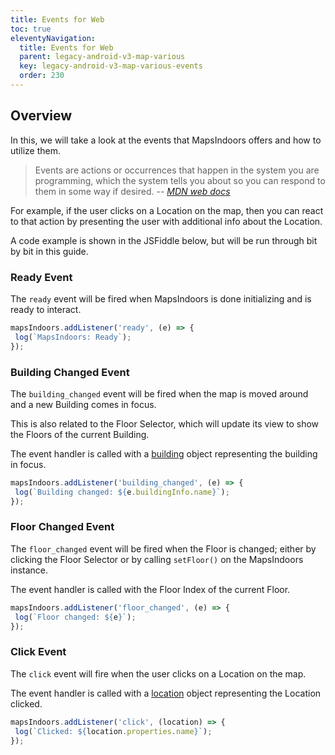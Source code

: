 ```yaml
---
title: Events for Web
toc: true
eleventyNavigation:
  title: Events for Web
  parent: legacy-android-v3-map-various
  key: legacy-android-v3-map-various-events
  order: 230
---
```


## Overview

In this, we will take a look at the events that MapsIndoors offers and how to utilize them.

> Events are actions or occurrences that happen in the system you are programming, which the system tells you about so you can respond to them in some way if desired.
>-- <cite>[MDN web docs](https://developer.mozilla.org/en-US/docs/Learn/JavaScript/Building_blocks/Events)</cite>

For example, if the user clicks on a Location on the map, then you can react to that action by presenting the user with additional info about the Location.

A code example is shown in the JSFiddle below, but will be run through bit by bit in this guide.

<script async src="//jsfiddle.net/mapspeople/gex62wzn/embed/html,result/"></script>

### Ready Event

The `ready` event will be fired when MapsIndoors is done initializing and is ready to interact.

```javascript
mapsIndoors.addListener('ready', (e) => {
 log(`MapsIndoors: Ready`);
});
```

### Building Changed Event

The `building_changed` event will be fired when the map is moved around and a new Building comes in focus.

This is also related to the Floor Selector, which will update its view to show the Floors of the current Building.

The event handler is called with a [building](https://app.mapsindoors.com/mapsindoors/js/sdk/latest/docs/global.html#Building) object representing the building in focus.

```javascript
mapsIndoors.addListener('building_changed', (e) => {
 log(`Building changed: ${e.buildingInfo.name}`);
});
```

### Floor Changed Event

The `floor_changed` event will be fired when the Floor is changed; either by clicking the Floor Selector or by calling `setFloor()` on the MapsIndoors instance.

The event handler is called with the Floor Index of the current Floor.

```javascript
mapsIndoors.addListener('floor_changed', (e) => {
 log(`Floor changed: ${e}`);
});
```

### Click Event

The `click` event will fire when the user clicks on a Location on the map.

The event handler is called with a [location](https://app.mapsindoors.com/mapsindoors/js/sdk/latest/docs/global.html#Location) object representing the Location clicked.

```javascript
mapsIndoors.addListener('click', (location) => {
 log(`Clicked: ${location.properties.name}`);
});
```
